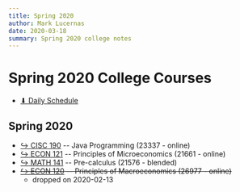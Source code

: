 ```yaml
---
title: Spring 2020
author: Mark Lucernas
date: 2020-03-18
summary: Spring 2020 college notes
---
```



# Spring 2020 College Courses

- [⬇ Daily Schedule](file:../../files/spring-2020/spring-2020_dailySchedule_v2.png)

## Spring 2020

- [↪ CISC 190](CISC-190/index) -- Java Programming (23337 - online)
- [↪ ECON 121](ECON-121/index) -- Principles of Microeconomics (21661 - online)
- [↪ MATH 141](MATH-141/index) -- Pre-calculus (21576 - blended)
- ~~[↪ ECON 120](ECON-120/index) -- Principles of Macroeconomics (26977 - online)~~
  * dropped on 2020-02-13

